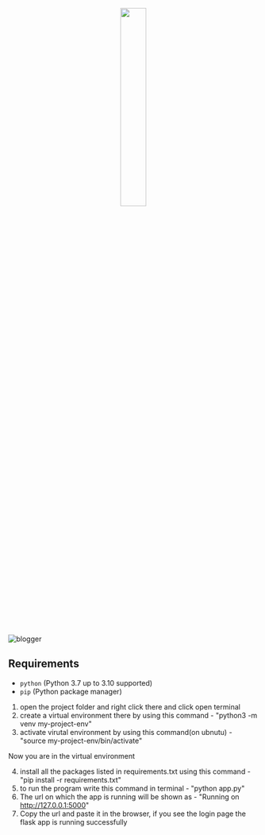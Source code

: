 <p align="center">
  <img width="32%" src="https://ibb.co/r22RQ7b">
</p>

![blogger](https://user-images.githubusercontent.com/34962578/221665529-44bd3ae0-e9e6-49d8-843e-9a0be59fe339.png)


## Requirements

* `python` (Python 3.7 up to 3.10 supported)
* `pip` (Python package manager)

1) open the project folder and right click there and click open terminal
2) create a virtual environment there by using this command - "python3 -m venv my-project-env"
3) activate virutal environment by using this command(on ubnutu) - "source my-project-env/bin/activate"

Now you are in the virtual environment

4) install all the packages listed in requirements.txt using this command - "pip install -r requirements.txt"
5) to run the program write this command in terminal - "python app.py"
6) The url on which the app is running will be shown as - "Running on http://127.0.0.1:5000"
7) Copy the url and paste it in the browser, if you see the login page the flask app is running successfully

